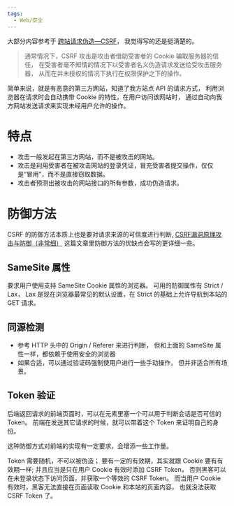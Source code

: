 ```yaml
---
tags:
  - Web/安全
---
```

大部分内容参考于
[跨站请求伪造—CSRF](https://juejin.cn/post/6844904004288249870)，
我觉得写的还是挺清楚的。

>通常情况下，CSRF 攻击是攻击者借助受害者的 Cookie 骗取服务器的信任，
>在受害者毫不知情的情况下以受害者名义伪造请求发送给受攻击服务器，
>从而在并未授权的情况下执行在权限保护之下的操作。

简单来说，就是有恶意的第三方网站，知道了我方站点 API 的请求方式，
利用浏览器在请求时会自动携带 Cookie 的特性，在用户访问该网站时，
通过自动向我方网站发送请求来实现未经用户允许的操作。

# 特点

- 攻击一般发起在第三方网站，而不是被攻击的网站。
- 攻击是利用受害者在被攻击网站的登录凭证，冒充受害者提交操作，仅仅是“冒用”，而不是直接窃取数据。
- 攻击者预测出被攻击的网站接口的所有参数，成功伪造请求。

# 防御方法

CSRF 的防御方法本质上也是要对请求来源的可信度进行判断,
[CSRF漏洞原理攻击与防御（非常细）](https://blog.csdn.net/qq_43378996/article/details/123910614)
这篇文章里防御方法的优缺点会写的更详细一些。

## SameSite 属性

要求用户使用支持 SameSite Cookie 属性的浏览器。
可用的防御属性有 Strict / Lax，
Lax 是现在浏览器最常见的默认设置，在 Strict 的基础上允许导航到本站的 GET 请求。

## 同源检测

- 参考 HTTP 头中的 Origin / Referer 来进行判断，
  但和上面的 SameSite 属性一样，都依赖于使用安全的浏览器
- 如果合适，可以通过验证码强制使用户进行一些手动操作，
  但并非适合所有场景。

## Token 验证

后端返回请求的前端页面时，可以在元素里塞一个可以用于判断会话是否可信的 Token。
前端在发送其它请求的时候，就可以带着这个 Token 来证明自己的身份。

这种防御方式对前端的实现有一定要求，会增添一些工作量。

Token 需要随机，不可以被伪造；
要有一定的有效期，其实就跟 Cookie 要有有效期一样;
并且应当是只在用户 Cookie 有效时添加 CSRF Token，
否则黑客可以在未登录状态下访问页面，并获取一个等效的 CSRF Token。
而当用户 Cookie 有效时，黑客无法直接在页面读取 Cookie 和本站的页面内容，
也就没法获取 CSRF Token 了。
